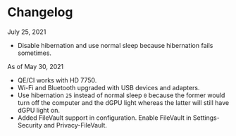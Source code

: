 # Changelog
July 25, 2021
- Disable hibernation and use normal sleep because hibernation fails sometimes.

As of May 30, 2021
- QE/CI works with HD 7750.
- Wi-Fi and Bluetooth upgraded with USB devices and adapters.
- Use hibernation `25` instead of normal sleep `0` because the former would turn off the computer and the dGPU light whereas the latter will still have dGPU light on.
- Added FileVault support in configuration. Enable FileVault in Settings-Security and Privacy-FileVault.
